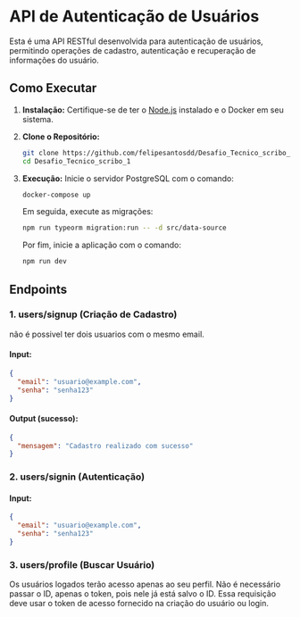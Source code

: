 # API de Autenticação de Usuários

Esta é uma API RESTful desenvolvida para autenticação de usuários, permitindo operações de cadastro, autenticação e recuperação de informações do usuário.

## Como Executar

1. **Instalação:**
   Certifique-se de ter o [Node.js](https://nodejs.org/) instalado e o Docker em seu sistema.

2. **Clone o Repositório:**

   ```bash
   git clone https://github.com/felipesantosdd/Desafio_Tecnico_scribo_1.git
   cd Desafio_Tecnico_scribo_1
   ```

3. **Execução:**
   Inicie o servidor PostgreSQL com o comando:

   ```bash
   docker-compose up
   ```

   Em seguida, execute as migrações:

   ```bash
   npm run typeorm migration:run -- -d src/data-source
   ```

   Por fim, inicie a aplicação com o comando:

   ```bash
   npm run dev
   ```

## Endpoints

### 1. users/signup (Criação de Cadastro)

não é possivel ter dois usuarios com o mesmo email.

#### Input:

```json
{
  "email": "usuario@example.com",
  "senha": "senha123"
}
```

#### Output (sucesso):

```json
{
  "mensagem": "Cadastro realizado com sucesso"
}
```

### 2. users/signin (Autenticação)

#### Input:

```json
{
  "email": "usuario@example.com",
  "senha": "senha123"
}
```

### 3. users/profile (Buscar Usuário)

Os usuários logados terão acesso apenas ao seu perfil. Não é necessário passar o ID, apenas o token, pois nele já está salvo o ID. Essa requisição deve usar o token de acesso fornecido na criação do usuário ou login.
